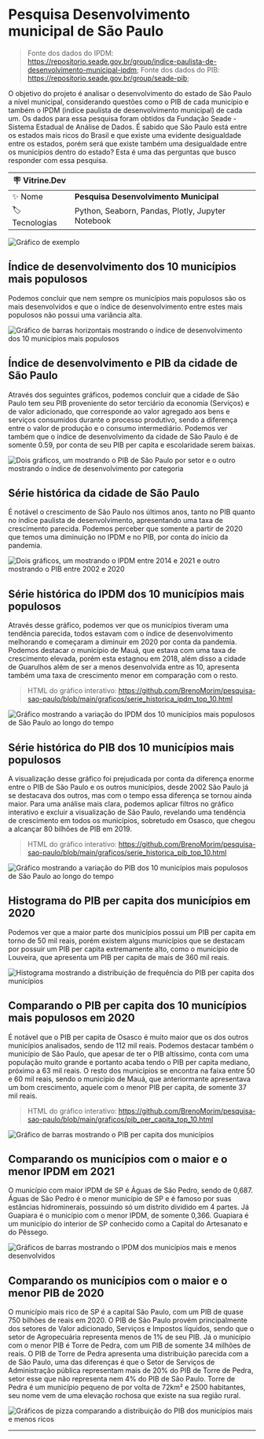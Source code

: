 # Pesquisa Desenvolvimento municipal de São Paulo

> Fonte dos dados do IPDM: <https://repositorio.seade.gov.br/group/indice-paulista-de-desenvolvimento-municipal-ipdm>; 
> Fonte dos dados do PIB: <https://repositorio.seade.gov.br/group/seade-pib>;

O objetivo do projeto é analisar o desenvolvimento do estado de São Paulo a nível municipal, considerando questões como o PIB de cada município e também o IPDM (indíce paulista de desenvolvimento municipal) de cada um. Os dados para essa pesquisa foram obtidos da Fundação Seade - Sistema Estadual de Análise de Dados. É sabido que São Paulo está entre os estados mais ricos do Brasil e que existe uma evidente desigualdade entre os estados, porém será que existe também uma desigualdade entre os municípios dentro do estado? Esta é uma das perguntas que busco responder com essa pesquisa.

| :placard: Vitrine.Dev |     |
| -------------  | --- |
| :sparkles: Nome        | **Pesquisa Desenvolvimento Municipal**
| :label: Tecnologias | Python, Seaborn, Pandas, Plotly, Jupyter Notebook

![Gráfico de exemplo](https://github.com/BrenoMorim/pesquisa-sao-paulo/blob/main/graficos/comparacao_ipdm.png?raw=true#vitrinedev)

## Índice de desenvolvimento dos 10 municípios mais populosos

Podemos concluir que nem sempre os municípios mais populosos são os mais desenvolvidos e que o índice de desenvolvimento entre estes mais populosos não possui uma variância alta.

![Gráfico de barras horizontais mostrando o índice de desenvolvimento dos 10 municípios mais populosos](https://github.com/BrenoMorim/pesquisa-sao-paulo/blob/main/graficos/ipdm_10_mais_populosos.png?raw=true)

## Índice de desenvolvimento e PIB da cidade de São Paulo

Através dos seguintes gráficos, podemos concluir que a cidade de São Paulo tem seu PIB proveniente do setor terciário da economia (Serviços) e de valor adicionado, que corresponde ao valor agregado aos bens e serviços consumidos durante o processo produtivo, sendo a diferença entre o valor de produção e o consumo intermediário. Podemos ver também que o índice de desenvolvimento da cidade de São Paulo é de somente 0.59, por conta de seu PIB per capita e escolaridade serem baixas.

![Dois gráficos, um mostrando o PIB de São Paulo por setor e o outro mostrando o índice de desenvolvimento por categoria](https://github.com/BrenoMorim/pesquisa-sao-paulo/blob/main/graficos/desenvolvimento_sp.png?raw=true)

## Série histórica da cidade de São Paulo

É notável o crescimento de São Paulo nos últimos anos, tanto no PIB quanto no índice paulista de desenvolvimento, apresentando uma taxa de crescimento parecida. Podemos perceber que somente a partir de 2020 que temos uma diminuição no IPDM e no PIB, por conta do início da pandemia.

![Dois gráficos, um mostrando o IPDM entre 2014 e 2021 e outro mostrando o PIB entre 2002 e 2020](https://github.com/BrenoMorim/pesquisa-sao-paulo/blob/main/graficos/serie_historica_sp.png?raw=true)

## Série histórica do IPDM dos 10 municípios mais populosos

Através desse gráfico, podemos ver que os municípios tiveram uma tendência parecida, todos estavam com o índice de desenvolvimento melhorando e começaram a diminuir em 2020 por conta da pandemia. Podemos destacar o município de Mauá, que estava com uma taxa de crescimento elevada, porém esta estagnou em 2018, além disso a cidade de Guarulhos além de ser a menos desenvolvida entre as 10, apresenta também uma taxa de crescimento menor em comparação com o resto.

> HTML do gráfico interativo: <https://github.com/BrenoMorim/pesquisa-sao-paulo/blob/main/graficos/serie_historica_ipdm_top_10.html>

![Gráfico mostrando a variação do IPDM dos 10 municípios mais populosos de São Paulo ao longo do tempo](https://github.com/BrenoMorim/pesquisa-sao-paulo/blob/main/graficos/serie_historica_ipdm_top_10.png?raw=true)

## Série histórica do PIB dos 10 municípios mais populosos

A visualização desse gráfico foi prejudicada por conta da diferença enorme entre o PIB de São Paulo e os outros municípios, desde 2002 São Paulo já se destacava dos outros, mas com o tempo essa diferença se tornou ainda maior. Para uma análise mais clara, podemos aplicar filtros no gráfico interativo e excluir a visualização de São Paulo, revelando uma tendência de crescimento em todos os municípios, sobretudo em Osasco, que chegou a alcançar 80 bilhões de PIB em 2019.

> HTML do gráfico interativo: <https://github.com/BrenoMorim/pesquisa-sao-paulo/blob/main/graficos/serie_historica_pib_top_10.html>

![Gráfico mostrando a variação do PIB dos 10 municípios mais populosos de São Paulo ao longo do tempo](https://github.com/BrenoMorim/pesquisa-sao-paulo/blob/main/graficos/serie_historica_pib_top_10.png?raw=true)

## Histograma do PIB per capita dos municípios em 2020

Podemos ver que a maior parte dos municípios possui um PIB per capita em torno de 50 mil reais, porém existem alguns municípios que se destacam por possuir um PIB per capita extremamente alto, como o município de Louveira, que apresenta um PIB per capita de mais de 360 mil reais.

![Histograma mostrando a distribuição de frequência do PIB per capita dos municípios](https://github.com/BrenoMorim/pesquisa-sao-paulo/blob/main/graficos/histograma_pib_per_capita.png?raw=true)

## Comparando o PIB per capita dos 10 municípios mais populosos em 2020

É notável que o PIB per capita de Osasco é muito maior que os dos outros municípios analisados, sendo de 112 mil reais. Podemos destacar também o município de São Paulo, que apesar de ter o PIB altíssimo, conta com uma população muito grande e portanto acaba tendo o PIB per capita mediano, próximo a 63 mil reais. O resto dos municípios se encontra na faixa entre 50 e 60 mil reais, sendo o município de Mauá, que anteriormante apresentava um bom crescimento, aquele com o menor PIB per capita, de somente 37 mil reais.

> HTML do gráfico interativo: <https://github.com/BrenoMorim/pesquisa-sao-paulo/blob/main/graficos/pib_per_capita_top_10.html>

![Gráfico de barras mostrando o PIB per capita dos municípios](https://github.com/BrenoMorim/pesquisa-sao-paulo/blob/main/graficos/pib_per_capita_top_10.png?raw=true)

## Comparando os municípios com o maior e o menor IPDM em 2021

O município com maior IPDM de SP é Águas de São Pedro, sendo de 0,687. Águas de São Pedro é o menor município de SP e é famoso por suas estâncias hidrominerais, possuindo só um distrito dividido em 4 partes. Já Guapiara é o município com o menor IPDM, de somente 0,366. Guapiara é um município do interior de SP conhecido como a Capital do Artesanato e do Pêssego.

![Gráficos de barras mostrando o IPDM dos municípios mais e menos desenvolvidos](https://github.com/BrenoMorim/pesquisa-sao-paulo/blob/main/graficos/comparacao_ipdm.png?raw=true)

## Comparando os municípios com o maior e o menor PIB de 2020

O município mais rico de SP é a capital São Paulo, com um PIB de quase 750 bilhões de reais em 2020. O PIB de São Paulo provém principalmente dos setores de Valor adicionado, Serviços e Impostos líquidos, sendo que o setor de Agropecuária representa menos de 1% de seu PIB. Já o município com o menor PIB é Torre de Pedra, com um PIB de somente 34 milhões de reais. O PIB de Torre de Pedra apresenta uma distribuição parecida com a de São Paulo, uma das diferenças é que o Setor de Serviços de Administração pública representam mais de 20% do PIB de Torre de Pedra, setor esse que não representa nem 4% do PIB de São Paulo. Torre de Pedra é um município pequeno de por volta de 72km² e 2500 habitantes, seu nome vem de uma elevação rochosa que existe na sua região rural.

![Gráficos de pizza comparando a distribuição do PIB dos municípios mais e menos ricos](https://github.com/BrenoMorim/pesquisa-sao-paulo/blob/main/graficos/comparacao_pib.png?raw=true)

---
